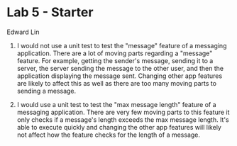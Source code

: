 # Lab 5 - Starter

Edward Lin

1. I would not use a unit test to test the "message" feature of a messaging application. There are a lot of moving parts regarding a "message" feature. For example, getting the sender's message, sending it to a server, the server sending the message to the other user, and then the application displaying the message sent. Changing other app features are likely to affect this as well as there are too many moving parts to sending a message.

2. I would use a unit test to test the "max message length" feature of a messaging application. There are very few moving parts to this feature it only checks if a message's length exceeds the max message length. It's able to execute quickly and changing the other app features will likely not affect how the feature checks for the length of a message. 